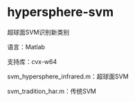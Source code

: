 # hypersphere-svm

超球面SVM识别新类别

语言：Matlab

支持库：cvx-w64

svm_hypersphere_infrared.m：超球面SVM

svm_tradition_har.m：传统SVM


